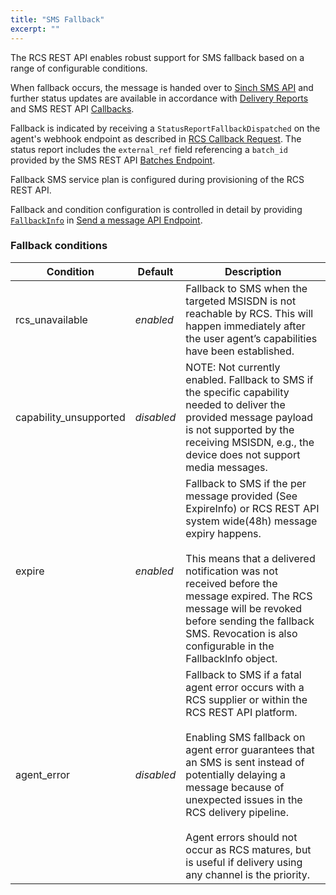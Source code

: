 ```yaml
---
title: "SMS Fallback"
excerpt: ""
---
```

The RCS REST API enables robust support for SMS fallback based on a range of configurable conditions.

When fallback occurs, the message is handed over to [Sinch SMS API](doc:sms-rest) and further status updates are available in accordance with [Delivery Reports](doc:sms-rest-delivery-reports) and SMS REST API [Callbacks](doc:sms-rest-callback).

Fallback is indicated by receiving a `StatusReportFallbackDispatched` on the agent's webhook endpoint as described in [RCS Callback Request](doc:rcs-rest-receiving-updates-callbacks#section-callback-request). The status report includes the `external_ref` field referencing a `batch_id` provided by the SMS REST API [Batches Endpoint](doc:sms-rest-batches-endpoint#section-send-a-batch-message).

Fallback SMS service plan is configured during provisioning of the RCS REST API.

Fallback and condition configuration is controlled in detail by providing [`FallbackInfo`](doc:rcs-rest-messages-endpoint#section-fallbackinfo) in [Send a message API Endpoint](doc:rcs-rest-messages-endpoint#section-send-a-message).

### Fallback conditions

| Condition              | Default    | Description                                                                                                                                                                                                                                                                                                                                                                                                  |
|------------------------|------------|--------------------------------------------------------------------------------------------------------------------------------------------------------------------------------------------------------------------------------------------------------------------------------------------------------------------------------------------------------------------------------------------------------------|
| rcs_unavailable        | *enabled*  | Fallback to SMS when the targeted MSISDN is not reachable by RCS. This will happen immediately after the user agent’s capabilities have been established.                                                                                                                                                                                                                                                    |
| capability_unsupported | *disabled* | NOTE: Not currently enabled. Fallback to SMS if the specific capability needed to deliver the provided message payload is not supported by the receiving MSISDN, e.g., the device does not support media messages.                                                                                                                                                                                           |
| expire                 | *enabled*  | Fallback to SMS if the per message provided (See ExpireInfo) or RCS REST API system wide(48h) message expiry happens.<br><br>  This means that a delivered notification was not received before the message expired. The RCS message will be revoked before sending the fallback SMS. Revocation is also configurable in the FallbackInfo object.                                                            |
| agent_error            | *disabled* | Fallback to SMS if a fatal agent error occurs with a RCS supplier or within the RCS REST API platform.<br><br>  Enabling SMS fallback on agent error guarantees that an SMS is sent instead of potentially delaying a message because of unexpected issues in the RCS delivery pipeline.<br><br>  Agent errors should not occur as RCS matures, but is useful if delivery using any channel is the priority. |